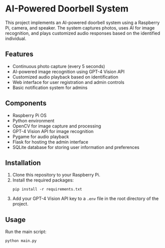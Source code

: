 # AI-Powered Doorbell System

This project implements an AI-powered doorbell system using a Raspberry Pi, camera, and speaker. The system captures photos, uses AI for image recognition, and plays customized audio responses based on the identified individual.

## Features

- Continuous photo capture (every 5 seconds)
- AI-powered image recognition using GPT-4 Vision API
- Customized audio playback based on identification
- Web interface for user registration and admin controls
- Basic notification system for admins

## Components

- Raspberry Pi OS
- Python environment
- OpenCV for image capture and processing
- GPT-4 Vision API for image recognition
- Pygame for audio playback
- Flask for hosting the admin interface
- SQLite database for storing user information and preferences

## Installation

1. Clone this repository to your Raspberry Pi.
2. Install the required packages:
   ```
   pip install -r requirements.txt
   ```
3. Add your GPT-4 Vision API key to a `.env` file in the root directory of the project.

## Usage

Run the main script:

```
python main.py
```